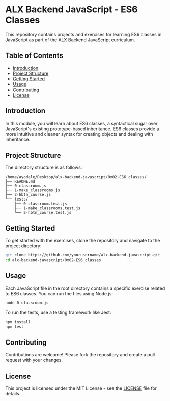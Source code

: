 # ALX Backend JavaScript - ES6 Classes

This repository contains projects and exercises for learning ES6 classes in JavaScript as part of the ALX Backend JavaScript curriculum.

## Table of Contents

- [Introduction](#introduction)
- [Project Structure](#project-structure)
- [Getting Started](#getting-started)
- [Usage](#usage)
- [Contributing](#contributing)
- [License](#license)

## Introduction

In this module, you will learn about ES6 classes, a syntactical sugar over JavaScript's existing prototype-based inheritance. ES6 classes provide a more intuitive and cleaner syntax for creating objects and dealing with inheritance.

## Project Structure

The directory structure is as follows:

```shell
/home/ayodele/Desktop/alx-backend-javascript/0x02-ES6_classes/
├── README.md
├── 0-classroom.js
├── 1-make_classrooms.js
├── 2-hbtn_course.js
└── tests/
    ├── 0-classroom.test.js
    ├── 1-make_classrooms.test.js
    └── 2-hbtn_course.test.js
```

## Getting Started

To get started with the exercises, clone the repository and navigate to the project directory:

```sh
git clone https://github.com/yourusername/alx-backend-javascript.git
cd alx-backend-javascript/0x02-ES6_classes
```

## Usage

Each JavaScript file in the root directory contains a specific exercise related to ES6 classes. You can run the files using Node.js:

```sh
node 0-classroom.js
```

To run the tests, use a testing framework like Jest:

```sh
npm install
npm test
```

## Contributing

Contributions are welcome! Please fork the repository and create a pull request with your changes.

## License

This project is licensed under the MIT License - see the [LICENSE](LICENSE) file for details.
